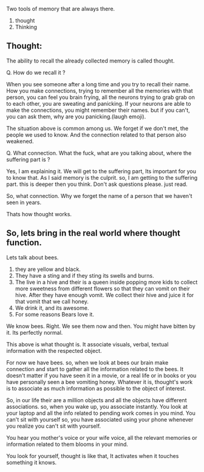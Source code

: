 Two tools of memory that are always there.
1. thought 
2. Thinking


## Thought:
The ability to recall the already collected memory is called thought. 

Q. How do we recall it ?

When you see someone after a long time and you try to recall their name. How you make connections, trying to remember all the memories with that person, you can feel you brain frying, all the neurons trying to grab grab on to each other, you are sweating and panicking. If your neurons are able to make the connections, you might remember their names. but if you can't, you can ask them, why are you panicking.(laugh emoji). 

The situation above is common among us. We forget if we don't met, the people we used to know. And the connection related to that person also weakened.

Q. What connection. What the fuck, what are you talking about, where the suffering part is ?

Yes, I am explaining it. We will get to the suffering part, Its important for you to know that. As I said memory is the culprit. so, I am getting to the suffering part. this is deeper then you think. Don't ask questions please. just read.

So, what connection. Why we forget the name of a person that we haven't seen in years.

Thats how thought works.

## So, lets bring in the real world where thought function. 

Lets talk about bees.
1. they are yellow and black. 
2. They have a sting and if they sting its swells and burns.
3. The live in a hive and their is a queen inside popping more kids to collect more sweetness from different flowers so that they can vomit on their hive. After they have enough vomit. We collect their hive and juice it for that vomit that we call honey. 
4. We drink it, and its awesome.
5. For some reasons Bears love it.

We know bees. Right. We see them now and then. You might have bitten by it. Its perfectly normal.

This above is what thought is. It associate visuals, verbal, textual information with the respected object.

For now we have bees. so, when we look at bees our brain make connection and start to gather all the information related to the bees. It doesn't matter if you have seen it in a movie, or a real life or in books or you have personally seen a bee vomiting honey. Whatever it is, thought's work is to associate as much information as possible to the object of interest. 

So, in our life their are a million objects and all the objects have different associations. 
so, when you wake up, you associate instantly. You look at your laptop and all the info related to pending work comes in you mind. 
You can't sit with yourself so, you have associated using your phone whenever you realize you can't sit with yourself.

You hear you mother's voice or your wife voice, all the relevant memories or information related to them blooms in your mind.

You look for yourself, thought is like that, It activates when it touches something it knows.